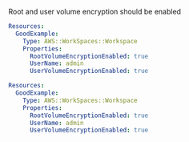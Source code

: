 
Root and user volume encryption should be enabled

```yaml
Resources:
  GoodExample:
    Type: AWS::WorkSpaces::Workspace
    Properties:
      RootVolumeEncryptionEnabled: true
      UserName: admin
      UserVolumeEncryptionEnabled: true
```
```yaml
Resources:
  GoodExample:
    Type: AWS::WorkSpaces::Workspace
    Properties:
      RootVolumeEncryptionEnabled: true
      UserName: admin
      UserVolumeEncryptionEnabled: true
```


